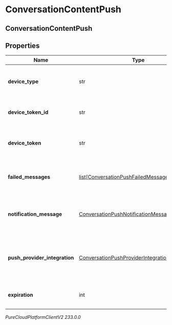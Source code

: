 # ConversationContentPush

## ConversationContentPush

## Properties

|Name | Type | Description | Notes|
|------------ | ------------- | ------------- | -------------|
| **device_type** | str | The device type used to send the push notification | |
| **device_token_id** | str | Unique Id of the device token | |
| **device_token** | str | device token from the notification provider | |
| **failed_messages** | [list[ConversationPushFailedMessageReferences]](ConversationPushFailedMessageReferences) | MessageIds failed to be sent which trigger the push event | |
| **notification_message** | [ConversationPushNotificationMessageLabel](ConversationPushNotificationMessageLabel) | Title and body localized according to deployment | |
| **push_provider_integration** | [ConversationPushProviderIntegration](ConversationPushProviderIntegration) | Push provider integrations details configured on the deployment | |
| **expiration** | int | The time to live of the pushed message | |



_PureCloudPlatformClientV2 233.0.0_
